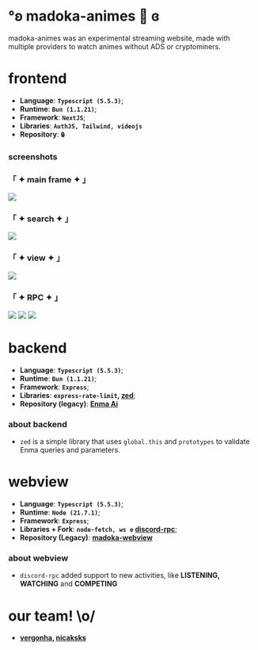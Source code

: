 # °ʚ madoka-animes 🎀 ɞ

madoka-animes was an experimental streaming website, made with multiple providers to watch animes without ADS or cryptominers.

# frontend 
* **Language**: **`Typescript (5.5.3)`**;
* **Runtime**: **`Bun (1.1.21)`**;
* **Framework**: **`NextJS`**;
* **Libraries**: **`AuthJS, Tailwind, videojs`**
* **Repository**: **`🔒 `**

### screenshots
### 「 ✦ main frame ✦ 」

![](https://i.imgur.com/dhnDln5.png)

### 「 ✦ search ✦ 」

![](https://i.imgur.com/nfTWK5v.png)

### 「 ✦ view ✦ 」

![](https://i.imgur.com/roEMoJS.png)

### 「 ✦ RPC ✦ 」

![](https://i.imgur.com/XFVAhZF.png)
![](https://i.imgur.com/GxJfsl9.png)
![](https://i.imgur.com/DVznXAA.png)

# backend
* **Language**: **`Typescript (5.5.3)`**;
* **Runtime**: **`Bun (1.1.21)`**;
* **Framework**: **`Express`**;
* **Libraries**: **`express-rate-limit`,  [zed](https://github.com/garotas-magicas/zed)**;
* **Repository (legacy)**: **[Enma Ai](https://github.com/nicaksks/EnmaAi)**

### about backend
* `zed` is a simple library that uses `global.this` and `prototypes` to validate Enma queries and parameters.
# webview
* **Language**: **`Typescript (5.5.3)`**;
* **Runtime**: **`Node (21.7.1)`**;
* **Framework**: **`Express`**;
* **Libraries + Fork**: **`node-fetch, ws e` [discord-rpc](https://github.com/garotas-magicas/madoka/tree/main/src/libs/RPC)**;
* **Repository (Legacy)**: **[madoka-webview](https://github.com/garotas-magicas/madoka)**

### about webview
* `discord-rpc` added support to new activities, like **LISTENING, WATCHING** and **COMPETING**

# our team! \o/
- **[vergonha](https://github.com/vergonha), [nicaksks](https://github.com/nicaksks)**
